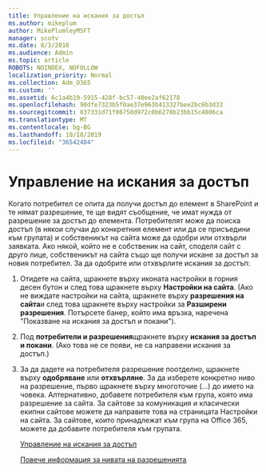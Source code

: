 ```yaml
---
title: Управление на искания за достъп
ms.author: mikeplum
author: MikePlumleyMSFT
manager: scotv
ms.date: 8/3/2018
ms.audience: Admin
ms.topic: article
ROBOTS: NOINDEX, NOFOLLOW
localization_priority: Normal
ms.collection: Adm_O365
ms.custom: ''
ms.assetid: 6c1a4b19-5915-428f-bc57-40ee2af62178
ms.openlocfilehash: 90dfe7323b5f0ae37e963b413327bee2bc6b3d33
ms.sourcegitcommit: 037331d71f06750d972c0b6278b23bb15c4806ca
ms.translationtype: MT
ms.contentlocale: bg-BG
ms.lasthandoff: 10/18/2019
ms.locfileid: "36542484"
---
```

# <a name="manage-access-requests"></a>Управление на искания за достъп

Когато потребител се опита да получи достъп до елемент в SharePoint и те нямат разрешение, те ще видят съобщение, че имат нужда от разрешение за достъп до елемента. Потребителят може да поиска достъп (в някои случаи до конкретния елемент или да се присъедини към групата) и собственикът на сайта може да одобри или отхвърли заявката. Ако някой, който не е собственик на сайт, споделя сайт с друго лице, собственикът на сайта също ще получи искане за достъп за новия потребител. За да одобрите или отхвърлите искания за достъп:
  
1. Отидете на сайта, щракнете върху иконата настройки в горния десен бутон и след това щракнете върху **Настройки на сайта**. (Ако не виждате настройки на сайта, щракнете върху **разрешения на сайта**и след това щракнете върху настройки за **Разширени разрешения**. Потърсете банер, който има връзка, наречена "Показване на искания за достъп и покани").
    
2. Под **потребители и разрешения**щракнете върху **искания за достъп и покани**. (Ако това не се появи, не са направени искания за достъп.)
    
3. За да дадете на потребителя разрешение поотделно, щракнете върху **одобряване** или **отхвърляне**. За да изберете конкретно ниво на разрешение, първо щракнете върху многоточие (...) до името на човека. Алтернативно, добавете потребителя към група, която има разрешение за сайта. За сайтове за комуникация и класически екипни сайтове можете да направите това на страницата Настройки на сайта. За сайтове, които принадлежат към група на Office 365, можете да добавите потребителя към групата.
    
    [Управление на искания за достъп](https://go.microsoft.com/fwlink/?linkid=2008747)
    
    [Повече информация за нивата на разрешенията](https://go.microsoft.com/fwlink/?linkid=867071)
    

